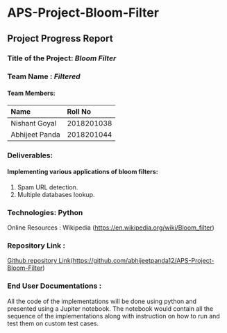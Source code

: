 # APS-Project-Bloom-Filter
## Project Progress Report

### Title of the Project: *Bloom Filter*
### Team Name : *Filtered*
#### Team Members:
| Name | Roll No |
|:--|:--|
| Nishant Goyal | 2018201038 |
| Abhijeet Panda | 2018201044 |

### Deliverables:
#### Implementing various applications of bloom filters:
1. Spam URL detection.
2. Multiple databases lookup.

### Technologies: Python
Online Resources : Wikipedia (https://en.wikipedia.org/wiki/Bloom_filter)
### Repository Link :
[Github repository Link](https://github.com/abhijeetpanda12/APS-Project-Bloom-Filter)(https://github.com/abhijeetpanda12/APS-Project-Bloom-Filter)

### End User Documentations : 
All the code of the implementations will be done using python and presented using a Jupiter notebook.
The notebook would contain all the sequence of the implementations along with instruction on how to run and test them on custom test cases.

